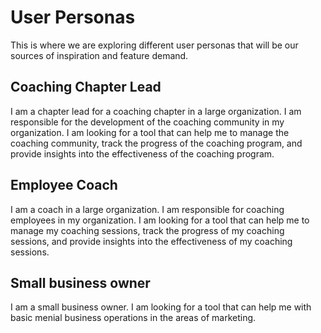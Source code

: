 # User Personas

This is where we are exploring different user personas that will be our sources of inspiration and feature demand.

## Coaching Chapter Lead

I am a chapter lead for a coaching chapter in a large organization. I am responsible for the development of the coaching
community in my organization. I am looking for a tool that can help me to manage the coaching community, track the
progress of the coaching program, and provide insights into the effectiveness of the coaching program.

## Employee Coach

I am a coach in a large organization. I am responsible for coaching employees in my organization. I am looking for a
tool that can help me to manage my coaching sessions, track the progress of my coaching sessions, and provide insights
into the effectiveness of my coaching sessions.

## Small business owner

I am a small business owner. I am looking for a tool that can help me with basic menial business operations in the areas
of marketing.